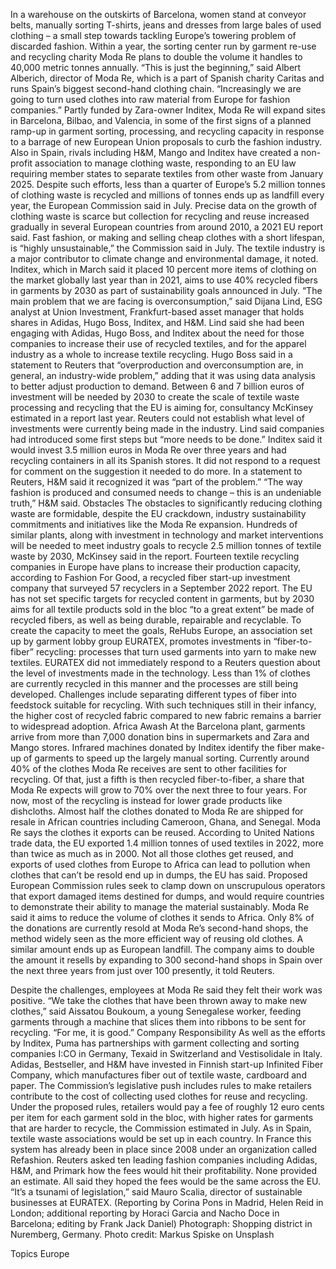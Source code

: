 In a warehouse on the outskirts of Barcelona, women stand at conveyor belts, manually sorting T-shirts, jeans and dresses from large bales of used clothing – a small step towards tackling Europe’s towering problem of discarded fashion.
Within a year, the sorting center run by garment re-use and recycling charity Moda Re plans to double the volume it handles to 40,000 metric tonnes annually.
“This is just the beginning,” said Albert Alberich, director of Moda Re, which is a part of Spanish charity Caritas and runs Spain’s biggest second-hand clothing chain.
“Increasingly we are going to turn used clothes into raw material from Europe for fashion companies.”
Partly funded by Zara-owner Inditex, Moda Re will expand sites in Barcelona, Bilbao, and Valencia, in some of the first signs of a planned ramp-up in garment sorting, processing, and recycling capacity in response to a barrage of new European Union proposals to curb the fashion industry.
Also in Spain, rivals including H&M, Mango and Inditex have created a non-profit association to manage clothing waste, responding to an EU law requiring member states to separate textiles from other waste from January 2025.
Despite such efforts, less than a quarter of Europe’s 5.2 million tonnes of clothing waste is recycled and millions of tonnes ends up as landfill every year, the European Commission said in July.
Precise data on the growth of clothing waste is scarce but collection for recycling and reuse increased gradually in several European countries from around 2010, a 2021 EU report said.
Fast fashion, or making and selling cheap clothes with a short lifespan, is “highly unsustainable,” the Commission said in July. The textile industry is a major contributor to climate change and environmental damage, it noted.
Inditex, which in March said it placed 10 percent more items of clothing on the market globally last year than in 2021, aims to use 40% recycled fibers in garments by 2030 as part of sustainability goals announced in July.
“The main problem that we are facing is overconsumption,” said Dijana Lind, ESG analyst at Union Investment, Frankfurt-based asset manager that holds shares in Adidas, Hugo Boss, Inditex, and H&M.
Lind said she had been engaging with Adidas, Hugo Boss, and Inditex about the need for those companies to increase their use of recycled textiles, and for the apparel industry as a whole to increase textile recycling.
Hugo Boss said in a statement to Reuters that “overproduction and overconsumption are, in general, an industry-wide problem,” adding that it was using data analysis to better adjust production to demand.
Between 6 and 7 billion euros of investment will be needed by 2030 to create the scale of textile waste processing and recycling that the EU is aiming for, consultancy McKinsey estimated in a report last year. Reuters could not establish what level of investments were currently being made in the industry.
Lind said companies had introduced some first steps but “more needs to be done.”
Inditex said it would invest 3.5 million euros in Moda Re over three years and had recycling containers in all its Spanish stores. It did not respond to a request for comment on the suggestion it needed to do more.
In a statement to Reuters, H&M said it recognized it was “part of the problem.”
“The way fashion is produced and consumed needs to change – this is an undeniable truth,” H&M said.
Obstacles
The obstacles to significantly reducing clothing waste are formidable, despite the EU crackdown, industry sustainability commitments and initiatives like the Moda Re expansion.
Hundreds of similar plants, along with investment in technology and market interventions will be needed to meet industry goals to recycle 2.5 million tonnes of textile waste by 2030, McKinsey said in the report.
Fourteen textile recycling companies in Europe have plans to increase their production capacity, according to Fashion For Good, a recycled fiber start-up investment company that surveyed 57 recyclers in a September 2022 report.
The EU has not set specific targets for recycled content in garments, but by 2030 aims for all textile products sold in the bloc “to a great extent” be made of recycled fibers, as well as being durable, repairable and recyclable.
To create the capacity to meet the goals, ReHubs Europe, an association set up by garment lobby group EURATEX, promotes investments in “fiber-to-fiber” recycling: processes that turn used garments into yarn to make new textiles.
EURATEX did not immediately respond to a Reuters question about the level of investments made in the technology.
Less than 1% of clothes are currently recycled in this manner and the processes are still being developed. Challenges include separating different types of fiber into feedstock suitable for recycling.
With such techniques still in their infancy, the higher cost of recycled fabric compared to new fabric remains a barrier to widespread adoption.
Africa Awash
At the Barcelona plant, garments arrive from more than 7,000 donation bins in supermarkets and Zara and Mango stores. Infrared machines donated by Inditex identify the fiber make-up of garments to speed up the largely manual sorting.
Currently around 40% of the clothes Moda Re receives are sent to other facilities for recycling. Of that, just a fifth is then recycled fiber-to-fiber, a share that Moda Re expects will grow to 70% over the next three to four years.
For now, most of the recycling is instead for lower grade products like dishcloths.
Almost half the clothes donated to Moda Re are shipped for resale in African countries including Cameroon, Ghana, and Senegal. Moda Re says the clothes it exports can be reused.
According to United Nations trade data, the EU exported 1.4 million tonnes of used textiles in 2022, more than twice as much as in 2000. Not all those clothes get reused, and exports of used clothes from Europe to Africa can lead to pollution when clothes that can’t be resold end up in dumps, the EU has said.
Proposed European Commission rules seek to clamp down on unscrupulous operators that export damaged items destined for dumps, and would require countries to demonstrate their ability to manage the material sustainably.
Moda Re said it aims to reduce the volume of clothes it sends to Africa.
Only 8% of the donations are currently resold at Moda Re’s second-hand shops, the method widely seen as the more efficient way of reusing old clothes. A similar amount ends up as European landfill.
The company aims to double the amount it resells by expanding to 300 second-hand shops in Spain over the next three years from just over 100 presently, it told Reuters.

Despite the challenges, employees at Moda Re said they felt their work was positive.
“We take the clothes that have been thrown away to make new clothes,” said Aissatou Boukoum, a young Senegalese worker, feeding garments through a machine that slices them into ribbons to be sent for recycling. “For me, it is good.”
Company Responsibility
As well as the efforts by Inditex, Puma has partnerships with garment collecting and sorting companies I:CO in Germany, Texaid in Switzerland and Vestisolidale in Italy.
Adidas, Bestseller, and H&M have invested in Finnish start-up Infinited Fiber Company, which manufactures fiber out of textile waste, cardboard and paper.
The Commission’s legislative push includes rules to make retailers contribute to the cost of collecting used clothes for reuse and recycling.
Under the proposed rules, retailers would pay a fee of roughly 12 euro cents per item for each garment sold in the bloc, with higher rates for garments that are harder to recycle, the Commission estimated in July.
As in Spain, textile waste associations would be set up in each country. In France this system has already been in place since 2008 under an organization called Refashion.
Reuters asked ten leading fashion companies including Adidas, H&M, and Primark how the fees would hit their profitability. None provided an estimate. All said they hoped the fees would be the same across the EU.
“It’s a tsunami of legislation,” said Mauro Scalia, director of sustainable businesses at EURATEX.
(Reporting by Corina Pons in Madrid, Helen Reid in London; additional reporting by Horaci Garcia and Nacho Doce in Barcelona; editing by Frank Jack Daniel)
Photograph: Shopping district in Nuremberg, Germany. Photo credit: Markus Spiske on Unsplash

Topics
Europe
